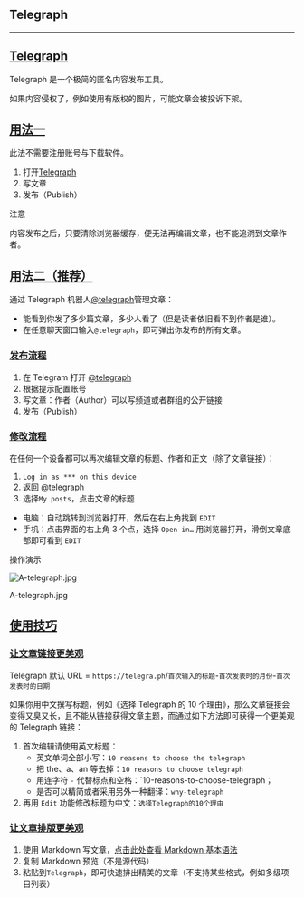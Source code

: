 ## Telegraph

---

## [Telegraph](#telegraph)

Telegraph 是一个极简的匿名内容发布工具。

如果内容侵权了，例如使用有版权的图片，可能文章会被投诉下架。

## [用法一](#用法一)

此法不需要注册账号与下载软件。

1.  打开[Telegraph](https://telegra.ph/)
2.  写文章
3.  发布（Publish）

注意

内容发布之后，只要清除浏览器缓存，便无法再编辑文章，也不能追溯到文章作者。

## [用法二（推荐）](#用法二-推荐)

通过 Telegraph 机器人[@telegraph](https://t.me/telegraph)管理文章：

- 能看到你发了多少篇文章，多少人看了（但是读者依旧看不到作者是谁）。
- 在任意聊天窗口输入`@telegraph`，即可弹出你发布的所有文章。

### [发布流程](#发布流程)

1.  在 Telegram 打开 [@telegraph](https://t.me/telegraph)
2.  根据提示配置账号
3.  写文章：作者（Author）可以写频道或者群组的公开链接
4.  发布（Publish）

### [修改流程](#修改流程)

在任何一个设备都可以再次编辑文章的标题、作者和正文（除了文章链接）：

1.  `Log in as *** on this device`
2.  返回 @telegraph
3.  选择`My posts`，点击文章的标题

- 电脑：自动跳转到浏览器打开，然后在右上角找到 `EDIT`
- 手机：点击界面的右上角 3 个点，选择 `Open in…` 用浏览器打开，滑倒文章底部即可看到 `EDIT`

操作演示

![A-telegraph.jpg](https://cdn.jsdelivr.net/gh/tgwiki/images/A/telegraph.jpg)

A-telegraph.jpg

## [使用技巧](#使用技巧)

### [让文章链接更美观](#让文章链接更美观)

Telegraph 默认 URL = `https://telegra.ph`/`首次输入的标题`\-`首次发表时的月份`\-`首次发表时的日期`

如果你用中文撰写标题，例如《选择 Telegraph 的 10 个理由》，那么文章链接会变得又臭又长，且不能从链接获得文章主题，而通过如下方法即可获得一个更美观的 Telegraph 链接：

1.  首次编辑请使用英文标题：
    - 英文单词全部小写：`10 reasons to choose the telegraph`
    - 把 the、a、an 等去掉：`10 reasons to choose telegraph`
    - 用连字符 `-` 代替标点和空格：\`10-reasons-to-choose-telegraph；
    - 是否可以精简或者采用另外一种翻译：`why-telegraph`
2.  再用 `Edit` 功能修改标题为中文：`选择Telegraph的10个理由`

### [让文章排版更美观](#让文章排版更美观)

1.  使用 Markdown 写文章，[点击此处查看 Markdown 基本语法](https://markdown.com.cn/basic-syntax/)
2.  复制 Markdown 预览（不是源代码）
3.  粘贴到`Telegraph`，即可快速排出精美的文章（不支持某些格式，例如多级项目列表）
